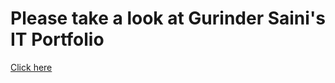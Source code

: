 # Please take a look at Gurinder Saini's IT Portfolio

[Click here](http://sainguri.dev.fast.sheridanc.on.ca/Assignments/Projects/gridus-gurinder/layouts/gurinder/)
